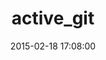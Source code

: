 ---
layout: post
title:  "active_git"
repo:   "gabynaiman/active_git"
date:   2015-02-18 17:08:00
gemurl: https://github.com/gabynaiman/active_git
---